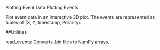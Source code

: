 Plotting Event Data
Plotting Events

Plot event data in an interactive 3D plot. The events are represented as tuples of (X, Y, timestamp, Polarity).

##Utilities

read_events: Converts .bin files to NumPy arrays.
